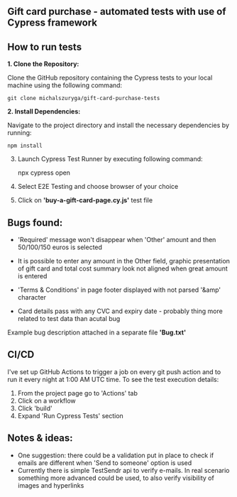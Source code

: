 ## **Gift card purchase - automated tests with use of Cypress framework**

## How to run tests
**1. Clone the Repository:**

Clone the GitHub repository containing the Cypress tests to your local machine using the following command: 

    git clone michalszuryga/gift-card-purchase-tests

**2. Install Dependencies:**

Navigate to the project directory and install the necessary dependencies by running:

    npm install

3. Launch Cypress Test Runner by executing following command: 

    npx cypress open

4. Select E2E Testing and choose browser of your choice

5. Click on **'buy-a-gift-card-page.cy.js'** test file


## Bugs found:

- 'Required' message won't disappear when 'Other' amount and then 50/100/150 euros is selected

- It is possible to enter any amount in the Other field, graphic presentation of gift card and total cost summary look not aligned when great amount is entered

- 'Terms &amp; Conditions' in page footer displayed with not parsed '&amp' character

- Card details pass with any CVC and expiry date - probably thing more related to test data than acutal bug

Example bug description attached in a separate file **'Bug.txt'**


## CI/CD

I've set up GitHub Actions to trigger a job on every git push action and to run it every night at 1:00 AM UTC time. To see the test execution details:
1. From the project page go to 'Actions' tab
2. Click on a workflow
3. Click 'build'
4. Expand 'Run Cypress Tests' section 
  

## Notes & ideas:

- One suggestion: there could be a validation put in place to check if emails are different when 'Send to someone' option is used
- Currently there is simple TestSendr api to verify e-mails. In real scenario something more advanced could be used, to also verify visibility of images and hyperlinks
